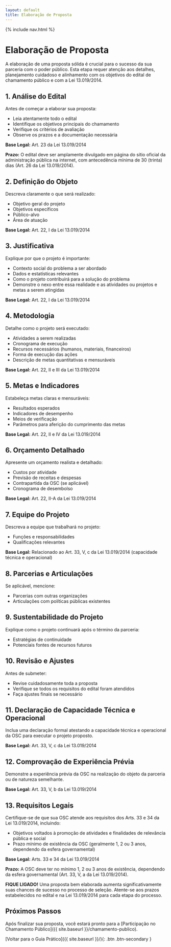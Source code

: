 ```yaml
---
layout: default
title: Elaboração de Proposta
---
```


<link rel="stylesheet" href="{{ site.font_awesome_url }}">
{% include nav.html %}

# <i class="fas fa-pencil-alt"></i> Elaboração de Proposta

A elaboração de uma proposta sólida é crucial para o sucesso da sua parceria com o poder público. Esta etapa requer atenção aos detalhes, planejamento cuidadoso e alinhamento com os objetivos do edital de chamamento público e com a Lei 13.019/2014.

## <i class="fas fa-search"></i> 1. Análise do Edital

Antes de começar a elaborar sua proposta:
- Leia atentamente todo o edital
- Identifique os objetivos principais do chamamento
- Verifique os critérios de avaliação
- Observe os prazos e a documentação necessária

**Base Legal:** Art. 23 da Lei 13.019/2014

**Prazo:** O edital deve ser amplamente divulgado em página do sítio oficial da administração pública na internet, com antecedência mínima de 30 (trinta) dias (Art. 26 da Lei 13.019/2014).

## <i class="fas fa-bullseye"></i> 2. Definição do Objeto

Descreva claramente o que será realizado:
- Objetivo geral do projeto
- Objetivos específicos
- Público-alvo
- Área de atuação

**Base Legal:** Art. 22, I da Lei 13.019/2014

## <i class="fas fa-file-alt"></i> 3. Justificativa

Explique por que o projeto é importante:
- Contexto social do problema a ser abordado
- Dados e estatísticas relevantes
- Como o projeto contribuirá para a solução do problema
- Demonstre o nexo entre essa realidade e as atividades ou projetos e metas a serem atingidas

**Base Legal:** Art. 22, I da Lei 13.019/2014

## <i class="fas fa-cogs"></i> 4. Metodologia

Detalhe como o projeto será executado:
- Atividades a serem realizadas
- Cronograma de execução
- Recursos necessários (humanos, materiais, financeiros)
- Forma de execução das ações
- Descrição de metas quantitativas e mensuráveis

**Base Legal:** Art. 22, II e III da Lei 13.019/2014

## <i class="fas fa-chart-line"></i> 5. Metas e Indicadores

Estabeleça metas claras e mensuráveis:
- Resultados esperados
- Indicadores de desempenho
- Meios de verificação
- Parâmetros para aferição do cumprimento das metas

**Base Legal:** Art. 22, II e IV da Lei 13.019/2014

## <i class="fas fa-calculator"></i> 6. Orçamento Detalhado

Apresente um orçamento realista e detalhado:
- Custos por atividade
- Previsão de receitas e despesas
- Contrapartida da OSC (se aplicável)
- Cronograma de desembolso

**Base Legal:** Art. 22, II-A da Lei 13.019/2014

## <i class="fas fa-users"></i> 7. Equipe do Projeto

Descreva a equipe que trabalhará no projeto:
- Funções e responsabilidades
- Qualificações relevantes

**Base Legal:** Relacionado ao Art. 33, V, c da Lei 13.019/2014 (capacidade técnica e operacional)

## <i class="fas fa-handshake"></i> 8. Parcerias e Articulações

Se aplicável, mencione:
- Parcerias com outras organizações
- Articulações com políticas públicas existentes

## <i class="fas fa-seedling"></i> 9. Sustentabilidade do Projeto

Explique como o projeto continuará após o término da parceria:
- Estratégias de continuidade
- Potenciais fontes de recursos futuros

## <i class="fas fa-check-double"></i> 10. Revisão e Ajustes

Antes de submeter:
- Revise cuidadosamente toda a proposta
- Verifique se todos os requisitos do edital foram atendidos
- Faça ajustes finais se necessário

## <i class="fas fa-file-signature"></i> 11. Declaração de Capacidade Técnica e Operacional

Inclua uma declaração formal atestando a capacidade técnica e operacional da OSC para executar o projeto proposto.

**Base Legal:** Art. 33, V, c da Lei 13.019/2014

## <i class="fas fa-history"></i> 12. Comprovação de Experiência Prévia

Demonstre a experiência prévia da OSC na realização do objeto da parceria ou de natureza semelhante.

**Base Legal:** Art. 33, V, b da Lei 13.019/2014

## <i class="fas fa-exclamation-circle"></i> 13. Requisitos Legais

Certifique-se de que sua OSC atende aos requisitos dos Arts. 33 e 34 da Lei 13.019/2014, incluindo:
- Objetivos voltados à promoção de atividades e finalidades de relevância pública e social
- Prazo mínimo de existência da OSC (geralmente 1, 2 ou 3 anos, dependendo da esfera governamental)

**Base Legal:** Arts. 33 e 34 da Lei 13.019/2014

**Prazo:** A OSC deve ter no mínimo 1, 2 ou 3 anos de existência, dependendo da esfera governamental (Art. 33, V, a da Lei 13.019/2014).

<div class="fique-ligado">
  <strong>FIQUE LIGADO!</strong> Uma proposta bem elaborada aumenta significativamente suas chances de sucesso no processo de seleção. Atente-se aos prazos estabelecidos no edital e na Lei 13.019/2014 para cada etapa do processo.
</div>

## Próximos Passos

Após finalizar sua proposta, você estará pronto para a [Participação no Chamamento Público]({{ site.baseurl }}/chamamento-publico).

[Voltar para o Guia Prático]({{ site.baseurl }}/){: .btn .btn-secondary }

<script src="{{ site.baseurl }}/assets/js/layout.js"></script>
